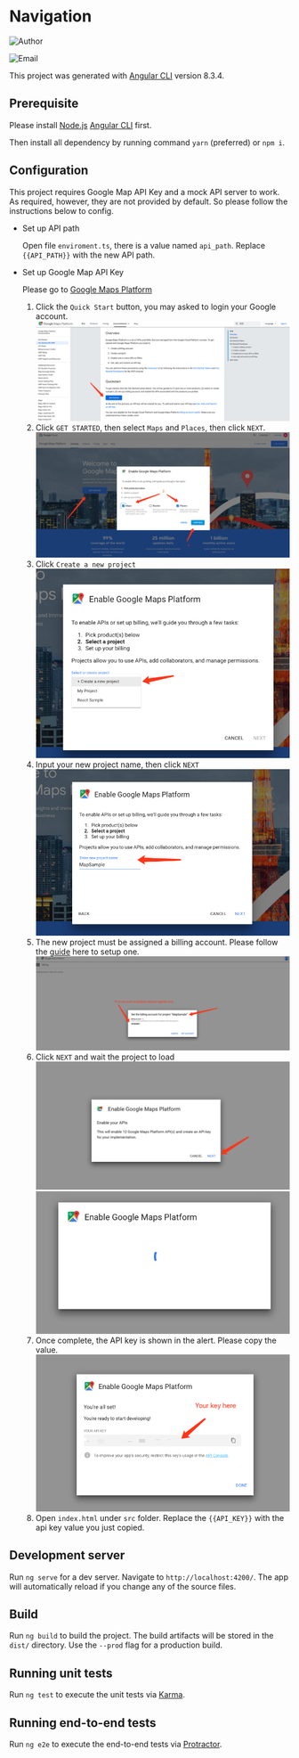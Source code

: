 # Navigation

![Author](https://img.shields.io/badge/Author-Mike%20MA-informational)

![Email](https://img.shields.io/badge/Email-594mjf%40gmail.com-informational)


This project was generated with [Angular CLI](https://github.com/angular/angular-cli) version 8.3.4.

## Prerequisite

Please install [Node.js](https://nodejs.org/en/) [Angular CLI](https://github.com/angular/angular-cli) first.

Then install all dependency by running command `yarn` (preferred) or `npm i`.

## Configuration

This project requires Google Map API Key and a mock API server to work.
As required, however, they are not provided by default.
So please follow the instructions below to config.

* Set up API path
    
    Open file `enviroment.ts`, there is a value named `api_path`. 
    Replace `{{API_PATH}}` with the new API path. 

* Set up Google Map API Key

    Please go to [Google Maps Platform](https://developers-dot-devsite-v2-prod.appspot.com/maps/gmp-get-started)
    
    1. Click the `Quick Start` button, you may asked to login your Google account.
       ![QuickStart](./src/assets/gmp_step1.png)
	2. Click `GET STARTED`, then select `Maps` and `Places`, then click `NEXT`.
       ![QuickStart](./src/assets/gmp_step2.png)
	3. Click `Create a new project`
	   ![QuickStart](./src/assets/gmp_step3.png)
	4. Input your new project name, then click `NEXT`
	   ![QuickStart](./src/assets/gmp_step4.png)
	5. The new project must be assigned a billing account. Please follow the [guide](https://cloud.google.com/billing/docs/how-to/manage-billing-account) here to setup one.
	   ![QuickStart](./src/assets/gmp_step5.png)
	6. Click `NEXT` and wait the project to load
	   ![QuickStart](./src/assets/gmp_step6.png)
	   ![QuickStart](./src/assets/gmp_step7.png)
	7. Once complete, the API key is shown in the alert. Please copy the value.
	   ![QuickStart](./src/assets/gmp_step8.png)
    8. Open `index.html` under `src` folder. Replace the `{{API_KEY}}` with the api key value you just copied.

## Development server

Run `ng serve` for a dev server. Navigate to `http://localhost:4200/`. The app will automatically reload if you change any of the source files.

## Build

Run `ng build` to build the project. The build artifacts will be stored in the `dist/` directory. Use the `--prod` flag for a production build.

## Running unit tests

Run `ng test` to execute the unit tests via [Karma](https://karma-runner.github.io).

## Running end-to-end tests

Run `ng e2e` to execute the end-to-end tests via [Protractor](http://www.protractortest.org/).
